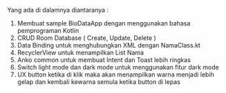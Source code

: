 Yang ada di dalamnya diantaranya : 
1. Membuat sample BioDataApp dengan menggunakan bahasa pemprograman Kotlin
2. CRUD Room Database ( Create, Update, Delete ) 
3. Data Binding untuk menghubungkan XML dengan NamaClass.kt
4. RecyclerView untuk menampilkan List Nama
5. Anko common untuk membuat Intent dan Toast lebih ringkas
6. Switch light mode dan dark mode untuk menggunakan fitur dark mode
7. UX button ketika di klik maka akan menampilkan warna menjadi lebih gelap dan
   kembali kewarna semula ketika button di lepas
